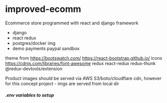 # improved-ecomm
Ecommerce store programmed with react and django framework
- django
- react redux
- postgres/docker img
- demo payments paypal sandbox

theme from https://bootswatch.com/
https://react-bootstrap.github.io/
icons https://cdnjs.com/libraries/font-awesome
redux react-redux redux-thunk @redux-devtools/extension

Product images should be served via AWS S3/boto/cloudflare cdn, however for this concept project - imgs are served from local dir

##### .env variables to setup
